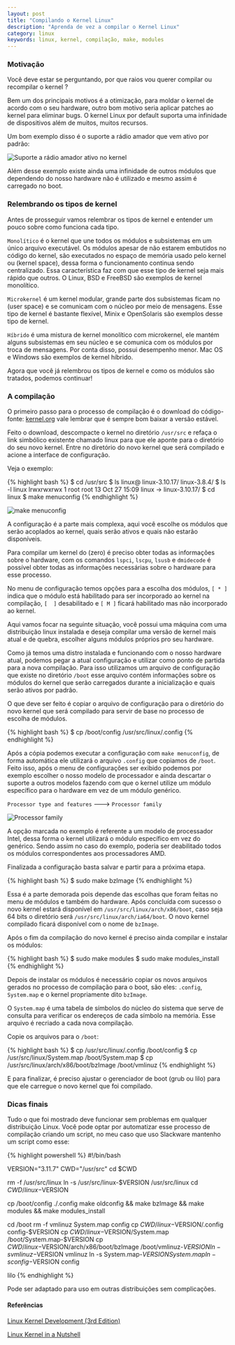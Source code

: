 ```yaml
---
layout: post
title: "Compilando o Kernel Linux"
description: "Aprenda de vez a compilar o Kernel Linux"
category: linux
keywords: linux, kernel, compilação, make, modules
---
```


### Motivação

Você deve estar se perguntando, por que raios vou querer compilar ou
recompilar o kernel ?

Bem um dos principais motivos é a otimização, para moldar o kernel de acordo
com o seu hardware, outro bom motivo seria aplicar patches ao kernel para
eliminar bugs. O kernel Linux por default suporta uma infinidade de
dispositivos além de muitos, muitos recursos.

Um bom exemplo disso é o suporte a rádio amador que vem ativo por padrão:

![Suporte a rádio amador ativo no kernel](/images/kernel-menu.png)

Além desse exemplo existe ainda uma infinidade de outros módulos que dependendo
do nosso hardware não é utilizado e mesmo assim é carregado no boot.

### Relembrando os tipos de kernel

Antes de prosseguir vamos relembrar os tipos de kernel e entender um pouco
sobre como funciona cada tipo.

`Monolítico` é o kernel que une todos os módulos e subsistemas em um único
arquivo executável. Os módulos apesar de não estarem embutidos no código
do kernel, são executados no espaço de memória usado pelo kernel ou
(kernel space), dessa forma o funcionamento continua sendo centralizado.
Essa característica faz com que esse tipo de kernel seja mais rápido que outros.
O Linux, BSD e FreeBSD são exemplos de kernel monolítico.

`Microkernel` é um kernel modular, grande parte dos subsistemas ficam no
(user space) e se comunicam com o núcleo por meio de mensagens. Esse tipo
de kernel é bastante flexível, Minix e OpenSolaris são exemplos desse
tipo de kernel.

`Híbrido` é uma mistura de kernel monolítico com microkernel, ele mantém
alguns subsistemas em seu núcleo e se comunica com os módulos por troca de
mensagens. Por conta disso, possui desempenho menor. Mac OS e Windows são
exemplos de kernel híbrido.

Agora que você já relembrou os tipos de kernel e como os módulos são tratados,
podemos continuar!

### A compilação

O primeiro passo para o processo de compilação é o download do código-fonte:
[kernel.org](https://www.kernel.org/) vale lembrar que é sempre bom baixar
a versão estável.

Feito o download, descompacte o kernel no diretório `/usr/src` e refaça o
link simbólico existente chamado linux para que ele aponte para o diretório
do seu novo kernel.
Entre no diretório do novo kernel que será compilado e acione a interface
de configuração.

Veja o exemplo:

{% highlight bash %}
$ cd /usr/src
$ ls
linux@  linux-3.10.17/  linux-3.8.4/
$ ls -l linux
lrwxrwxrwx 1 root root 13 Oct 27 15:09 linux -> linux-3.10.17/
$ cd linux
$ make menuconfig
{% endhighlight %}

![make menuconfig](/images/menuconfig.png)

A configuração é a parte mais complexa, aqui você escolhe os módulos que
serão acoplados ao kernel, quais serão ativos e quais não estarão disponíveis.

Para compilar um kernel do (zero) é preciso obter todas as informações sobre
o hardware, com os comandos `lspci`, `lscpu`, `lsusb` e `dmidecode` é possível
obter todas as informações necessárias sobre o hardware para esse processo.

No menu de configuração temos opções para a escolha dos módulos, `[ * ]` indica
que o módulo está habilitado para ser incorporado ao kernel na compilação,
`[  ]` desabilitado e `[ M ]` ficará habilitado mas não incorporado ao kernel.

Aqui vamos focar na seguinte situação, você possui uma máquina com uma
distribuição linux instalada e deseja compilar uma versão de kernel mais
atual e de quebra, escolher alguns módulos próprios pro seu hardware.

Como já temos uma distro instalada e funcionando com o nosso hardware atual,
podemos pegar a atual configuração e utilizar como ponto de partida para a
nova compilação. Para isso utilizamos um arquivo de configuração que existe
no diretório `/boot` esse arquivo contém informações sobre os módulos do kernel
que serão carregados durante a inicialização e quais serão ativos por padrão.

O que deve ser feito é copiar o arquivo de configuração para o diretório do
novo kernel que será compilado para servir de base no processo de escolha de
módulos.

{% highlight bash %}
$ cp /boot/config /usr/src/linux/.config
{% endhighlight %}

Após a cópia podemos executar a configuração com `make menuconfig`,
de forma automática ele utilizará o arquivo `.config` que copiamos de `/boot`.
Feito isso, após o menu de configurações ser exibido podemos por exemplo escolher
o nosso modelo de processador e ainda descartar o suporte a outros modelos
fazendo com que o kernel utilize um módulo específico para o hardware em
vez de um módulo genérico.

`Processor type and features` ---> `Processor family`

![Processor family](/images/processor.png)

A opção marcada no exemplo é referente a um modelo de processador Intel,
dessa forma o kernel utilizará o módulo específico em vez do genérico.
Sendo assim no caso do exemplo, poderia ser deabilitado todos os módulos
correspondentes aos processadores AMD.

Finalizada a configuração basta salvar e partir para a próxima etapa.

{% highlight bash %}
$ sudo make bzImage
{% endhighlight %}

Essa é a parte demorada pois depende das escolhas que foram feitas no menu
de módulos e também do hardware. Após concluída com sucesso o novo kernel
estará disponível em `/usr/src/linux/arch/x86/boot`, caso seja 64 bits o
diretório será `/usr/src/linux/arch/ia64/boot`.
O novo kernel compilado ficará disponível com o nome de `bzImage`.

Após o fim da compilação do novo kernel é preciso ainda compilar e instalar os
módulos:

{% highlight bash %}
$ sudo make modules
$ sudo make modules_install
{% endhighlight %}

Depois de instalar os módulos é necessário copiar os novos arquivos gerados
no processo de compilação para o boot, são eles: `.config`, `System.map` e
o kernel propriamente dito `bzImage`.

O `System.map` é uma tabela de símbolos do núcleo do sistema que serve de
consulta para verificar os endereços de cada símbolo na memória. Esse arquivo
é recriado a cada nova compilação.

Copie os arquivos para o `/boot`:

{% highlight bash %}
$ cp /usr/src/linux/.config /boot/config
$ cp /usr/src/linux/System.map /boot/System.map
$ cp /usr/src/linux/arch/x86/boot/bzImage /boot/vmlinuz
{% endhighlight %}

E para finalizar, é preciso ajustar o gerenciador de boot (grub ou lilo)
para que ele carregue o novo kernel que foi compilado.

### Dicas finais

Tudo o que foi mostrado deve funcionar sem problemas em qualquer distribuição
Linux. Você pode optar por automatizar esse processo de compilação criando um
script, no meu caso que uso Slackware mantenho um script como esse:

{% highlight powershell %}
#!/bin/bash

VERSION="3.11.7"
CWD="/usr/src"
cd $CWD

rm -f /usr/src/linux
ln -s /usr/src/linux-$VERSION /usr/src/linux
cd $CWD/linux-$VERSION

cp /boot/config ./.config
make oldconfig && make bzImage && make modules && make modules_install

cd /boot
rm -f vmlinuz System.map config
cp $CWD/linux-$VERSION/.config config-$VERSION
cp $CWD/linux-$VERSION/System.map /boot/System.map-$VERSION
cp $CWD/linux-$VERSION/arch/x86/boot/bzImage /boot/vmlinuz-$VERSION
ln -s vmlinuz-$VERSION vmlinuz
ln -s System.map-$VERSION System.map
ln -s config-$VERSION config

lilo
{% endhighlight %}

Pode ser adaptado para uso em outras distribuições sem complicações.

#### Referências

[Linux Kernel Development (3rd Edition)](http://www.amazon.com/Linux-Kernel-Development-3rd-Edition/dp/0672329468)

[Linux Kernel in a Nutshell](http://www.kroah.com/lkn/)

